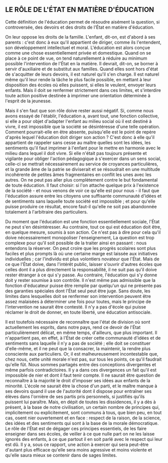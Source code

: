 
## LE RÔLE DE L'ÉTAT EN MATIÈRE D'ÉDUCATION

Cette définition de l'éducation permet de résoudre aisément la question, si controversée, des devoirs et des droits de l'État en matière d'éducation.

On leur oppose les droits de la famille. L'enfant, dit-on, est d'abord à ses parents : c'est donc à eux qu'il appartient de diriger, comme ils l'entendent, son développement intellectuel et moral. L'éducation est alors conçue comme une chose essentiellement privée et domestique. Quand on se place à ce point de vue, on tend naturellement à réduire au minimum possible l'intervention de l'État en la matière. Il devrait, dit-on, se borner à servir d'auxiliaire et de substitut aux familles. Quand elles sont hors d'état de s'acquitter de leurs devoirs, il est naturel qu'il s'en charge. Il est naturel même qu'il leur rende la tâche le plus facile possible, en mettant à leur disposition des écoles où elles puissent, si elles le veulent, envoyer leurs enfants. Mais il doit se renfermer strictement dans ces limites, et s'interdire toute action positive destinée à imprimer une orientation déterminée à l'esprit de la jeunesse.

Mais il s'en faut que son rôle doive rester aussi négatif. Si, comme nous avons essayé de l'établir, l'éducation a, avant tout, une fonction collective, si elle a pour objet d'adapter l'enfant au milieu social où il est destiné à vivre, il est impossible que la société se désinté­resse d'une telle opération. Comment pourrait-elle en être absente, puisqu'elle est le point de repère d'après lequel l'éducation doit diriger son action ? C'est donc à elle qu'il appartient de rappeler sans cesse au maître quelles sont les idées, les sentiments qu'il faut imprimer à l'enfant pour le mettre en harmonie avec le milieu dans lequel il doit vivre. Si elle n'était pas toujours présente et vigilante pour obliger l'action pédagogique à s'exercer dans un sens social, celle-ci se mettrait nécessairement au service de croyances particulières, et la grande âme de la patrie se diviserait et se résoudrait en une multitude incohérente de petites âmes fragmentaires en conflit les unes avec les autres. On ne peut pas aller plus complètement contre le but fondamental de toute éducation. Il faut choisir: si l'on attache quelque prix à l'existence de la société - et nous venons de voir ce qu'elle est pour nous - il faut que l'éducation assure entre les citoyens une suffisante communauté d'idées et de sentiments sans laquelle toute société est impossible ; et pour qu'elle puisse produire ce résultat, encore faut-il qu'elle ne soit pas abandonnée totalement à l'arbitraire des particuliers.

Du moment que l'éducation est une fonction essentiellement sociale, l'État ne peut s'en désintéresser. Au contraire, tout ce qui est éducation doit être, en quelque mesure, soumis à son action. Ce n'est pas à dire pour cela qu'il doive nécessairement monopoliser l'enseigne­ment, La question est trop complexe pour qu'il soit possible de la traiter ainsi en passant : nous entendons la réserver. On peut croire que les progrès scolaires sont plus faciles et plus prompts là où une certaine marge est laissée aux initiatives individuelles ; car l'individu est plus volontiers novateur que l'État. Mais de ce que l'État doive, dans l'intérêt public, laisser s'ouvrir d'autres écoles que celles dont il a plus directement la responsabilité, il ne suit pas qu'il doive rester étranger à ce qui s'y passe. Au contraire, l'éducation qui s'y donne doit y rester soumise à son contrôle. Il n'est même pas admissible que la fonction d'éducateur puisse être remplie par quelqu'un qui ne présente pas des garanties spéciales dont l'État seul peut être juge. Sans doute, les limites dans lesquelles doit se renfermer son intervention peuvent être assez malaisées à déterminer une fois pour toutes, mais le principe de l'intervention ne saurait être contesté. Il n'y a pas d'école qui puisse réclamer le droit de donner, en toute liberté, une éducation antisociale.

Il est toutefois nécessaire de reconnaître que l'état de division où sont actuellement les esprits, dans notre pays, rend ce devoir de l'État particulièrement délicat, en même temps, d'ailleurs, que plus important. Il n'appartient pas, en effet, à l'État de créer cette communauté d'idées et de sentiments sans laquelle il n'y a pas de société ; elle doit se constituer d'elle-même, et il ne peut que la consacrer, la maintenir, la rendre plus consciente aux particuliers. Or, il est malheureusement incontestable que, chez nous, cette unité morale n'est pas, sur tous les points, ce qu'il faudrait qu'elle fût. Nous sommes partagés entre des conceptions divergentes et même parfois contradictoires. Il y a dans ces divergences un fait qu'il est impossible de nier et dont il faut tenir compte. Il ne saurait être question de reconnaître à la majorité le droit d'imposer ses idées aux enfants de la minorité. L'école ne saurait être la chose d'un parti, et le maître manque à ses devoirs quand il use de l'autorité dont il dispose pour entraîner ses élèves dans l'ornière de ses partis pris personnels, si justifiés qu'ils puissent lui paraître. Mais, en dépit de toutes les dissidences, il y a dès à présent, à la base de notre civilisation, un certain nombre de principes qui, implicitement ou explicitement, sont communs à tous, que bien peu, en tout cas, osent nier ouvertement et en face : respect de la raison, de la science, des idées et des sentiments qui sont à la base de la morale démocra­tique. Le rôle de l'État est de dégager ces principes essentiels, de les faire enseigner dans ses écoles, de veiller à ce que nulle part on ne les laisse ignorés des enfants, à ce que partout il en soit parlé avec le respect qui leur est dû. Il y a, sous ce rapport, une action à exercer qui sera peut-être d'autant plus efficace qu'elle sera moins agressive et moins violente et qu'elle saura mieux se contenir dans de sages limites.
